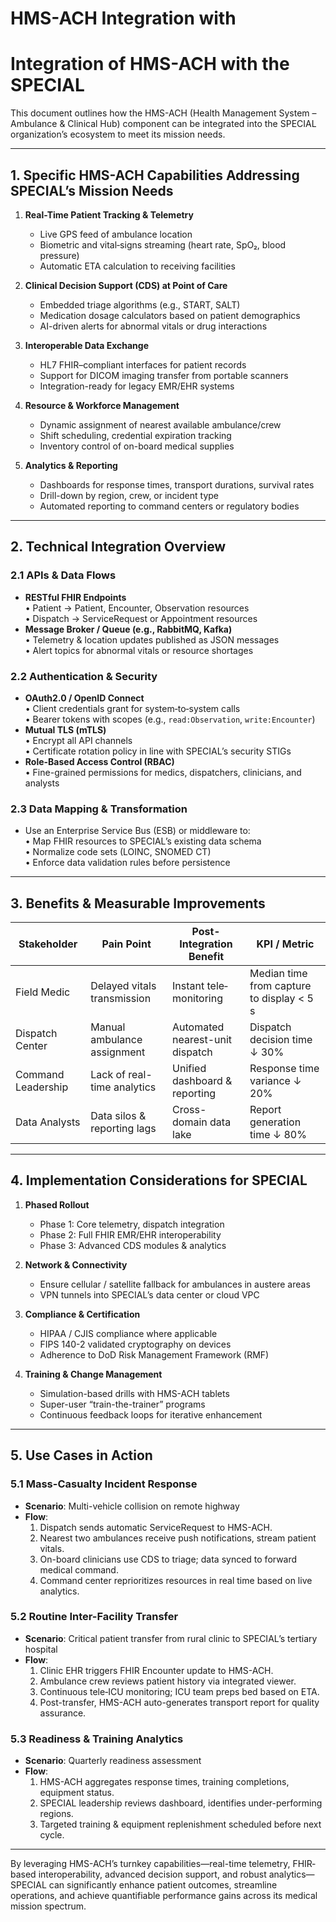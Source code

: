 # HMS-ACH Integration with 

# Integration of HMS-ACH with the SPECIAL

This document outlines how the HMS-ACH (Health Management System – Ambulance & Clinical Hub) component can be integrated into the SPECIAL organization’s ecosystem to meet its mission needs. 

---

## 1. Specific HMS-ACH Capabilities Addressing SPECIAL’s Mission Needs

1. **Real-Time Patient Tracking & Telemetry**  
   - Live GPS feed of ambulance location  
   - Biometric and vital‐signs streaming (heart rate, SpO₂, blood pressure)  
   - Automatic ETA calculation to receiving facilities

2. **Clinical Decision Support (CDS) at Point of Care**  
   - Embedded triage algorithms (e.g., START, SALT)  
   - Medication dosage calculators based on patient demographics  
   - AI-driven alerts for abnormal vitals or drug interactions

3. **Interoperable Data Exchange**  
   - HL7 FHIR–compliant interfaces for patient records  
   - Support for DICOM imaging transfer from portable scanners  
   - Integration-ready for legacy EMR/EHR systems

4. **Resource & Workforce Management**  
   - Dynamic assignment of nearest available ambulance/crew  
   - Shift scheduling, credential expiration tracking  
   - Inventory control of on-board medical supplies

5. **Analytics & Reporting**  
   - Dashboards for response times, transport durations, survival rates  
   - Drill-down by region, crew, or incident type  
   - Automated reporting to command centers or regulatory bodies

---

## 2. Technical Integration Overview

### 2.1 APIs & Data Flows

- **RESTful FHIR Endpoints**  
  • Patient → Patient, Encounter, Observation resources  
  • Dispatch → ServiceRequest or Appointment resources  
- **Message Broker / Queue (e.g., RabbitMQ, Kafka)**  
  • Telemetry & location updates published as JSON messages  
  • Alert topics for abnormal vitals or resource shortages  

### 2.2 Authentication & Security

- **OAuth2.0 / OpenID Connect**  
  • Client credentials grant for system‐to‐system calls  
  • Bearer tokens with scopes (e.g., `read:Observation`, `write:Encounter`)  
- **Mutual TLS (mTLS)**  
  • Encrypt all API channels  
  • Certificate rotation policy in line with SPECIAL’s security STIGs
- **Role-Based Access Control (RBAC)**  
  • Fine-grained permissions for medics, dispatchers, clinicians, and analysts  

### 2.3 Data Mapping & Transformation

- Use an Enterprise Service Bus (ESB) or middleware to:  
  • Map FHIR resources to SPECIAL’s existing data schema  
  • Normalize code sets (LOINC, SNOMED CT)  
  • Enforce data validation rules before persistence  

---

## 3. Benefits & Measurable Improvements

| Stakeholder       | Pain Point                                | Post-Integration Benefit            | KPI / Metric                   |
|-------------------|--------------------------------------------|-------------------------------------|--------------------------------|
| Field Medic       | Delayed vitals transmission                | Instant tele‐monitoring             | Median time from capture to display < 5 s |
| Dispatch Center   | Manual ambulance assignment                | Automated nearest-unit dispatch     | Dispatch decision time ↓ 30%    |
| Command Leadership| Lack of real-time analytics                | Unified dashboard & reporting       | Response time variance ↓ 20%    |
| Data Analysts     | Data silos & reporting lags                | Cross-domain data lake              | Report generation time ↓ 80%    |

---

## 4. Implementation Considerations for SPECIAL

1. **Phased Rollout**  
   - Phase 1: Core telemetry, dispatch integration  
   - Phase 2: Full FHIR EMR/EHR interoperability  
   - Phase 3: Advanced CDS modules & analytics

2. **Network & Connectivity**  
   - Ensure cellular / satellite fallback for ambulances in austere areas  
   - VPN tunnels into SPECIAL’s data center or cloud VPC  

3. **Compliance & Certification**  
   - HIPAA / CJIS compliance where applicable  
   - FIPS 140-2 validated cryptography on devices  
   - Adherence to DoD Risk Management Framework (RMF)

4. **Training & Change Management**  
   - Simulation-based drills with HMS-ACH tablets  
   - Super-user “train-the-trainer” programs  
   - Continuous feedback loops for iterative enhancement

---

## 5. Use Cases in Action

### 5.1 Mass-Casualty Incident Response
- **Scenario**: Multi-vehicle collision on remote highway  
- **Flow**:  
  1. Dispatch sends automatic ServiceRequest to HMS-ACH.  
  2. Nearest two ambulances receive push notifications, stream patient vitals.  
  3. On-board clinicians use CDS to triage; data synced to forward medical command.  
  4. Command center reprioritizes resources in real time based on live analytics.

### 5.2 Routine Inter-Facility Transfer
- **Scenario**: Critical patient transfer from rural clinic to SPECIAL’s tertiary hospital  
- **Flow**:  
  1. Clinic EHR triggers FHIR Encounter update to HMS-ACH.  
  2. Ambulance crew reviews patient history  via integrated viewer.  
  3. Continuous tele‐ICU monitoring; ICU team preps bed based on ETA.  
  4. Post-transfer, HMS-ACH auto-generates transport report for quality assurance.

### 5.3 Readiness & Training Analytics
- **Scenario**: Quarterly readiness assessment  
- **Flow**:  
  1. HMS-ACH aggregates response times, training completions, equipment status.  
  2. SPECIAL leadership reviews dashboard, identifies under-performing regions.  
  3. Targeted training & equipment replenishment scheduled before next cycle.

---

By leveraging HMS-ACH’s turnkey capabilities—real-time telemetry, FHIR‐based interoperability, advanced decision support, and robust analytics—SPECIAL can significantly enhance patient outcomes, streamline operations, and achieve quantifiable performance gains across its medical mission spectrum.
